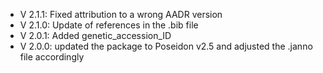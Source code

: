 - V 2.1.1: Fixed attribution to a wrong AADR version
- V 2.1.0: Update of references in the .bib file
- V 2.0.1: Added genetic_accession_ID
- V 2.0.0: updated the package to Poseidon v2.5 and adjusted the .janno file accordingly
